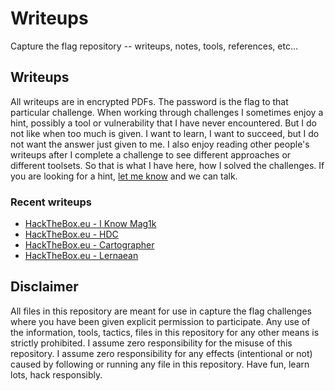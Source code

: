# Writeups
Capture the flag repository -- writeups, notes, tools, references, etc...

## Writeups
All writeups are in encrypted PDFs.  The password is the flag to that particular challenge.  When working through challenges I sometimes enjoy a hint, possibly a tool or vulnerability that I have never encountered.  But I do not like when too much is given.  I want to learn, I want to succeed, but I do not want the answer just given to me.  I also enjoy reading other people's writeups after I complete a challenge to see different approaches or different toolsets.  So that is what I have here, how I solved the challenges.  If you are looking for a hint, [let me know](https://www.twitter.com/pwlk) and we can talk.

### Recent writeups
- [HackTheBox.eu - I Know Mag1k](hackthebox/web/I_Know_Mag1k.pdf)
- [HackTheBox.eu - HDC](hackthebox/web/HDC.pdf)
- [HackTheBox.eu - Cartographer](hackthebox/web/Cartographer.pdf)
- [HackTheBox.eu - Lernaean](hackthebox/web/Lernaean.pdf)

## Disclaimer
All files in this repository are meant for use in capture the flag challenges where you have been given explicit permission to participate.  Any use of the information, tools, tactics, files in this repository for any other means is strictly prohibited.  I assume zero responsibility for the misuse of this repository.  I assume zero responsibility for any effects (intentional or not) caused by following or running any file in this repository.  Have fun, learn lots, hack responsibly.